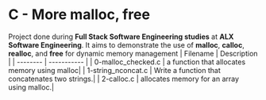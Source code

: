#  C - More malloc, free
 Project done during **Full Stack Software Engineering studies** at **ALX Software Engineering**. It aims to demonstrate the use of **malloc**, **calloc**, **realloc**, and **free** for dynamic memory management
| Filename | Description |
| -------- | ----------- |
| 0-malloc_checked.c |  a function that allocates memory using malloc|
| 1-string_nconcat.c | Write a function that concatenates two strings.|
| 2-calloc.c | allocates memory for an array using malloc.|
